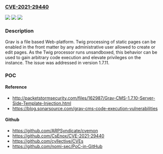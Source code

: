 ### [CVE-2021-29440](https://cve.mitre.org/cgi-bin/cvename.cgi?name=CVE-2021-29440)
![](https://img.shields.io/static/v1?label=Product&message=grav&color=blue)
![](https://img.shields.io/static/v1?label=Version&message=n%2Fa&color=blue)
![](https://img.shields.io/static/v1?label=Vulnerability&message=%7B%22CWE-94%22%3A%22Improper%20Control%20of%20Generation%20of%20Code%20('Code%20Injection')%22%7D&color=brighgreen)

### Description

Grav is a file based Web-platform. Twig processing of static pages can be enabled in the front matter by any administrative user allowed to create or edit pages. As the Twig processor runs unsandboxed, this behavior can be used to gain arbitrary code execution and elevate privileges on the instance. The issue was addressed in version 1.7.11.

### POC

#### Reference
- http://packetstormsecurity.com/files/162987/Grav-CMS-1.7.10-Server-Side-Template-Injection.html
- https://blog.sonarsource.com/grav-cms-code-execution-vulnerabilities

#### Github
- https://github.com/ARPSyndicate/cvemon
- https://github.com/CsEnox/CVE-2021-29440
- https://github.com/cyllective/CVEs
- https://github.com/nomi-sec/PoC-in-GitHub


